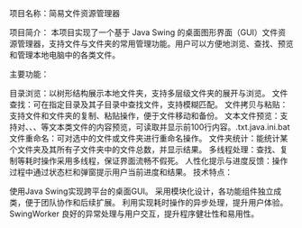 项目名称：简易文件资源管理器

项目简介：
本项目实现了一个基于 Java Swing 的桌面图形界面（GUI）文件资源管理器，支持文件与文件夹的常用管理功能。用户可以方便地浏览、查找、预览和管理本地电脑中的各类文件。

主要功能：

目录浏览：以树形结构展示本地文件夹，支持多层级文件夹的展开与浏览。
文件查找：可在指定目录及其子目录中查找文件，支持模糊匹配。
文件拷贝与粘贴：支持文件和文件夹的复制、粘贴操作，便于文件移动和备份。
文本文件预览：支持对、、、等文本类文件的内容预览，可读取并显示前100行内容。.txt.java.ini.bat
文件重命名：可对选中的文件或文件夹进行重命名操作。
文件夹统计：能统计某个文件夹及其所有子文件夹中的文件总数，并显示结果。
多线程处理：查找、复制等耗时操作采用多线程，保证界面流畅不假死。
人性化提示与进度反馈：操作过程中通过状态栏和弹窗提示用户当前进度和结果。
技术特点：

使用Java Swing实现跨平台的桌面GUI。
采用模块化设计，各功能组件独立成类，便于团队协作和后续扩展。
利用实现耗时操作的异步处理，提升用户体验。SwingWorker
良好的异常处理与用户交互，提升程序健壮性和易用性。
